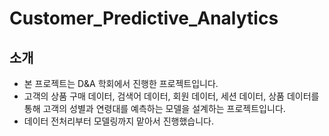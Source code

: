 # Customer_Predictive_Analytics

## 소개
- 본 프로젝트는 D&A 학회에서 진행한 프로젝트입니다.
- 고객의 상품 구매 데이터, 검색어 데이터, 회원 데이터, 세션 데이터, 상품 데이터를 통해 고객의 성별과 연령대를 예측하는 모델을 설계하는 프로젝트입니다.
- 데이터 전처리부터 모델링까지 맡아서 진행했습니다.
